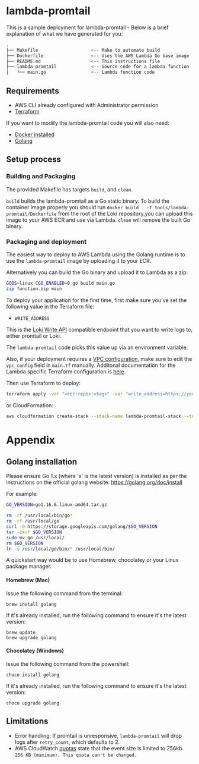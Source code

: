 # lambda-promtail

This is a sample deployment for lambda-promtail - Below is a brief explanation of what we have generated for you:

```bash
.
├── Makefile                    <-- Make to automate build
├── Dockerfile                  <-- Uses the AWS Lambda Go base image
├── README.md                   <-- This instructions file
├── lambda-promtail             <-- Source code for a lambda function
│   └── main.go                 <-- Lambda function code
```

## Requirements

* AWS CLI already configured with Administrator permission
* [Terraform](https://www.terraform.io/downloads.html)

If you want to modify the lambda-promtail code you will also need: 
* [Docker installed](https://www.docker.com/community-edition)
* [Golang](https://golang.org)

## Setup process

### Building and Packaging

The provided Makefile has targets `build`, and `clean`.

`build` builds the lambda-promtail as a Go static binary. To build the container image properly you should run `docker build . -f tools/lambda-promtail/Dockerfile` from the root of the Loki repository,you can upload this image to your AWS ECR and use via Lambda. `clean` will remove the built Go binary.

### Packaging and deployment

The easiest way to deploy to AWS Lambda using the Golang runtime is to use the `lambda-promtail` image by uploading it to your ECR.

Alternatively you can build the Go binary and upload it to Lambda as a zip:
```bash
GOOS=linux CGO_ENABLED=0 go build main.go
zip function.zip main
```

To deploy your application for the first time, first make sure you've set the following value in the Terraform file:
- `WRITE_ADDRESS`

This is the [Loki Write API](https://grafana.com/docs/loki/latest/api/#post-lokiapiv1push) compatible endpoint that you want to write logs to, either promtail or Loki.

The `lambda-promtail` code picks this value up via an environment variable.

Also, if your deployment requires a [VPC configuration](https://registry.terraform.io/providers/hashicorp/aws/latest/docs/resources/lambda_function#vpc_config), make sure to edit the `vpc_config` field in `main.tf` manually. Additonal documentation for the Lambda specific Terraform configuration is [here](https://registry.terraform.io/providers/hashicorp/aws/latest/docs/resources/lambda_function#vpc_config).

Then use Terraform to deploy:

```bash
terraform apply -var "<ecr-repo>:<tag>" -var "write_address=https://your-loki-url/loki/api/v1/push" -var "password=<basic-auth-pw>" -var "username=<basic-auth-username>" -var 'log_group_names=["log-group-01", "log-group-02"]'
```

or CloudFormation:

```bash
aws cloudformation create-stack --stack-name lambda-promtail-stack --template-body file://template.yaml --capabilities CAPABILITY_IAM CAPABILITY_NAMED_IAM --region us-east-2 --parameters ParameterKey=WriteAddress,ParameterValue=https://your-loki-url/loki/api/v1/push ParameterKey=Username,ParameterValue=<basic-auth-username> ParameterKey=Password,ParameterValue=<basic-auth-pw> ParameterKey=LambdaPromtailImage,ParameterValue=<ecr-repo>:<tag>
```

# Appendix

## Golang installation

Please ensure Go 1.x (where 'x' is the latest version) is installed as per the instructions on the official golang website: https://golang.org/doc/install

For example:

```bash
GO_VERSION=go1.16.6.linux-amd64.tar.gz

rm -rf /usr/local/bin/go*
rm -rf /usr/local/go
curl -O https://storage.googleapis.com/golang/$GO_VERSION
tar -zxvf $GO_VERSION
sudo mv go /usr/local/
rm $GO_VERSION
ln -s /usr/local/go/bin/* /usr/local/bin/
```

A quickstart way would be to use Homebrew, chocolatey or your Linux package manager.

#### Homebrew (Mac)

Issue the following command from the terminal:

```shell
brew install golang
```

If it's already installed, run the following command to ensure it's the latest version:

```shell
brew update
brew upgrade golang
```

#### Chocolatey (Windows)

Issue the following command from the powershell:

```shell
choco install golang
```

If it's already installed, run the following command to ensure it's the latest version:

```shell
choco upgrade golang
```

## Limitations
- Error handling: If promtail is unresponsive, `lambda-promtail` will drop logs after `retry_count`, which defaults to 2.
- AWS CloudWatch [quotas](https://docs.aws.amazon.com/AmazonCloudWatch/latest/logs/cloudwatch_limits_cwl.html) state that the event size is limited to 256kb. `256 KB (maximum). This quota can't be changed.`
